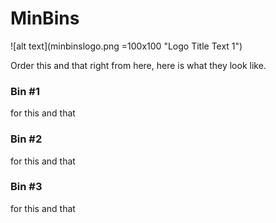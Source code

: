 # MinBins
 
![alt text](minbinslogo.png =100x100 "Logo Title Text 1")

Order this and that right from here, here is what they look like.

### Bin #1

for this and that

### Bin #2

for this and that

### Bin #3

for this and that
